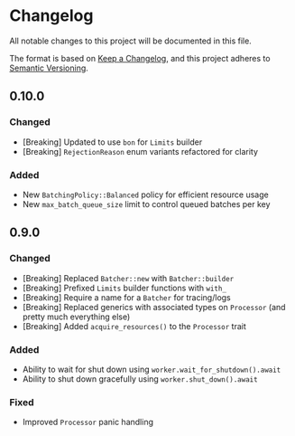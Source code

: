 # Changelog

All notable changes to this project will be documented in this file.

The format is based on [Keep a Changelog](https://keepachangelog.com/en/1.1.0/),
and this project adheres to [Semantic Versioning](https://semver.org/spec/v2.0.0.html).

## 0.10.0

### Changed

- [Breaking] Updated to use `bon` for `Limits` builder
- [Breaking] `RejectionReason` enum variants refactored for clarity

### Added

- New `BatchingPolicy::Balanced` policy for efficient resource usage
- New `max_batch_queue_size` limit to control queued batches per key

## 0.9.0

### Changed

- [Breaking] Replaced `Batcher::new` with `Batcher::builder`
- [Breaking] Prefixed `Limits` builder functions with `with_`
- [Breaking] Require a name for a `Batcher` for tracing/logs
- [Breaking] Replaced generics with associated types on `Processor` (and pretty much everything else)
- [Breaking] Added `acquire_resources()` to the `Processor` trait

### Added

- Ability to wait for shut down using `worker.wait_for_shutdown().await`
- Ability to shut down gracefully using `worker.shut_down().await`

### Fixed

- Improved `Processor` panic handling
